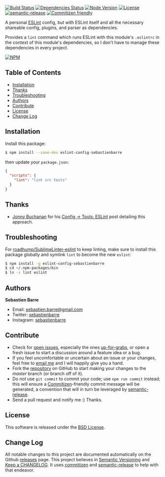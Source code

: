 [![Build Status][_self_:build-status:shield]][_self_:build-status] [![Dependencies Status][_self_:dependencies-status:shield]][_self_:dependencies-status] [![Node Version][_self_:node-version:shield]][_self_:node-version] [![License][_self_:license:shield]][BSD License] [![semantic-release][semantic-release:shield]][semantic-release] [![Commitizen friendly][commitizen:shield]][commitizen]

A personal [ESLint] config, but with ESLint itself and all the necessary shareable config, plugins, and parser as dependencies.

Provides a `lint` command which runs ESLint with this module's `.eslintrc` in the context of this module's dependencies, so I don't have to manage these dependencies in every project.

[![NPM][_self_:npm:badge]][_self_:npm]

## Table of Contents

<!-- MarkdownTOC autolink=true bracket=round -->

- [Installation](#installation)
- [Thanks](#thanks)
- [Troubleshooting](#troubleshooting)
- [Authors](#authors)
- [Contribute](#contribute)
- [License](#license)
- [Change Log](#change-log)

<!-- /MarkdownTOC -->

## Installation

Install this package:
```bash
$ npm install --save-dev eslint-config-sebastienbarre
```

then update your `package.json`:
```json
{
  "scripts": {
    "lint": "lint src tests"
  }
}
```

## Thanks

* [Jonny Buchanan][insin:github] for his [Config → Tools: ESLint][insin:eslint] post detailing this approach.

## Troubleshooting

For [roadhump/SublimeLinter-eslint] to keep linting, make sure to install this package globally and symlink `lint` to become the new `eslint`:
```bash
$ npm install -g eslint-config-sebastienbarre
$ cd ~/.npm-packages/bin
$ ln -s lint eslint
```

## Authors

**Sebastien Barre**

* Email: sebastien.barre@gmail.com
* Twitter: [sebastienbarre][sebastienbarre:Twitter]
* Instagram: [sebastienbarre][sebastienbarre:Instagram]

## Contribute

* Check for [open issues][_self_:issues], especially the ones [up-for-grabs][_self_:issues:up-for-grabs], or open a fresh issue to start a discussion around a feature idea or a bug.
* If you feel uncomfortable or uncertain about an issue or your changes, feel free to [email me][sebastienbarre:email] and I will happily give you a hand.
* Fork the [repository][_self_:repo] on GitHub to start making your changes to the *master* branch (or branch off of it).
* Do *not* use `git commit` to commit your code; use `npm run commit` instead; this will ensure a [Commitizen]-friendly commit message will be generated, a convention that will in turn be leveraged by [semantic-release].
* Send a pull request and notify me :) Thanks.

## License

This software is released under the [BSD License].

## Change Log

All notable changes to this project are documented automatically on the Github [releases][_self_:releases] page. This project believes in [Semantic Versioning] and [Keep a CHANGELOG]. It uses [commitizen] and [semantic-release] to help with that endeavor.

[_self_:build-status:shield]: https://img.shields.io/travis/sebastienbarre/eslint-config-sebastienbarre.svg
[_self_:build-status]: https://travis-ci.org/sebastienbarre/eslint-config-sebastienbarre
[_self_:coverage:shield]: https://img.shields.io/codecov/c/github/sebastienbarre/eslint-config-sebastienbarre.svg
[_self_:coverage]: https://codecov.io/github/sebastienbarre/eslint-config-sebastienbarre
[_self_:dependencies-status:shield]: https://img.shields.io/gemnasium/sebastienbarre/eslint-config-sebastienbarre.svg
[_self_:dependencies-status]: https://gemnasium.com/sebastienbarre/eslint-config-sebastienbarre
[_self_:issues:up-for-grabs]: https://github.com/sebastienbarre/eslint-config-sebastienbarre/labels/up-for-grabs
[_self_:issues]: https://github.com/sebastienbarre/eslint-config-sebastienbarre/issues
[_self_:license:shield]: https://img.shields.io/npm/l/eslint-config-sebastienbarre.svg
[_self_:node-version:shield]: https://img.shields.io/node/v/eslint-config-sebastienbarre.svg
[_self_:node-version]: https://www.npmjs.com/package/eslint-config-sebastienbarre
[_self_:npm:badge]: https://nodei.co/npm/eslint-config-sebastienbarre.png?downloads=true
[_self_:npm]: https://nodei.co/npm/eslint-config-sebastienbarre/
[_self_:releases]: https://github.com/sebastienbarre/eslint-config-sebastienbarre/releases
[_self_:repo]: https://github.com/sebastienbarre/eslint-config-sebastienbarre
[BSD License]: http://opensource.org/licenses/BSD-3-Clause
[commitizen:shield]: https://img.shields.io/badge/commitizen-friendly-brightgreen.svg
[commitizen]: https://github.com/commitizen/cz-cli
[ESLint]: http://eslint.org/
[insin:github]: https://github.com/insin
[insin:eslint]: https://medium.com/@jbscript/config-tools-eslint-c85b6d48f7e2#.fvzzrrlfz
[Keep a CHANGELOG]: http://keepachangelog.com/
[roadhump/SublimeLinter-eslint]: https://github.com/roadhump/SublimeLinter-eslint
[sebastienbarre:email]: mailto:sebastien.barre@gmail.com
[sebastienbarre:Instagram]: https://instagram.com/sebastienbarre/
[sebastienbarre:Twitter]: https://twitter.com/sebastienbarre/
[Semantic Versioning]: http://semver.org/
[semantic-release:shield]: https://img.shields.io/badge/%20%20%F0%9F%93%A6%F0%9F%9A%80-semantic--release-e10079.svg
[semantic-release]: https://github.com/semantic-release/semantic-release
